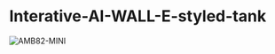 # Interative-AI-WALL-E-styled-tank
![AMB82-MINI](https://github.com/TravisYu921114/portable-ChatGPT/assets/161717487/fa29e897-c9b5-46a8-8f40-03c17f0e16ad)
